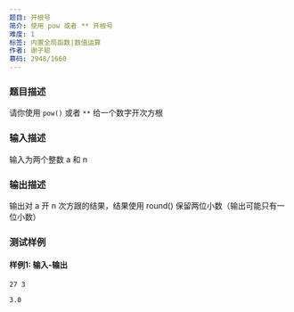 ```yaml
---
题目: 开根号
简介: 使用 pow 或者 ** 开根号
难度: 1
标签: 内置全局函数|数值运算
作者: 谢子聪
慕码: 2948/1660
---
```


### 题目描述

请你使用 `pow()` 或者 `**` 给一个数字开次方根 

### 输入描述

输入为两个整数 a 和 n

### 输出描述

输出对 a 开 n 次方跟的结果，结果使用 round() 保留两位小数（输出可能只有一位小数）

### 测试样例

#### 样例1: 输入-输出

```
27 3
```

```
3.0
```

